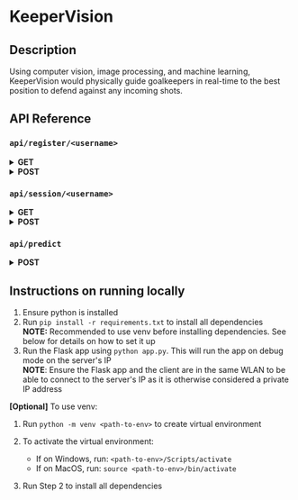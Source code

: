 # KeeperVision

## Description
Using computer vision, image processing, and machine learning, KeeperVision would physically guide goalkeepers in real-time to the best position to defend against any incoming shots.

## API Reference

### `api/register/<username>`

<details>   
<summary><b>GET</b></summary>
   <table>
      <tr>
         <th rowspan="3">Response</th>
         <th>OK</th>
         <th>Code</th>
         <th>Content</th>
      </tr>
      <tr>
         <td>✅</td>
         <td><code>200</code></td>
         <td>
            <pre lang="typescript">{"id": &lt;player_id&gt;}</pre>
         </td>
      </tr>
      <tr>
         <td>❌</td>
         <td><code>404</code></td>
         <td>
            <pre lang="typescript">{"message": "Player &lt;username&gt; does not exist."}</pre>
         </td>
      </tr>
   </table> 
</details>

<details>
<summary><b>POST</b></summary>
   <table>
      <tr>
         <th>Body</th>
         <td colspan='4'>
            <pre lang="typescript">{"email": &lt;email&gt;}</pre>
         </td>
      </tr>
      <tr>
         <th rowspan='4'>Response</th>
         <th>OK</th>
         <th>Code</th>
         <th>Content</th>
      </tr>
      <tr>
         <td>✅</td>
         <td><code>200</code></td>
         <td>
            <pre lang="typescript">{"id": &lt;player_id&gt;}</pre>
         </td>
      </tr>
      <tr>
         <td>❌</td>
         <td><code>400</code></td>
         <td>
            <pre lang="typescript">{"message": "&lt;some error message like duplicate key Integrity error&gt;"}</pre>
         </td>
      </tr>
   </table>
</details>

### `api/session/<username>`

<details>   
<summary><b>GET</b></summary>
   <table>
      <tr>
         <th rowspan='3'>Response</th>
         <th>OK</th>
         <th>Code</th>
         <th>Content</th>
      </tr>
      <tr>
         <td>✅</td>
         <td><code>200</code></td>
         <td>
            <pre lang="typescript">{"player_id": &lt;player_id&gt;, "session_stats": &lt;list of session_stats in desc order of session_end&gt;}</pre>
         </td>
      </tr>
      <tr>
         <td>❌</td>
         <td><code>404</code></td>
         <td>
            <pre lang="typescript">{"message": "Player &lt;username&gt; does not exist."}</pre>
         </td>
      </tr>
   </table> 
</details>

<details>
<summary><b>POST</b></summary>
   <table>
      <tr>
         <th>Body</th>
         <td colspan='4'>
            <pre lang="typescript">{"session_stats": &lt;session_stats JSON with all the fields&gt;}</pre>
         </td>
      </tr>
      <tr>
         <th rowspan='3'>Files</th>
         <th>File Name</th>
         <th colspan='4'>Description</th>
      </tr>
      <tr>
         <td><code>initial_image</code></td>
         <td colspan='4'>Image file containing goalkeeper's initial position before session starts</td>
      </tr>
      <tr>
         <td><code>final_image</code></td>
         <td colspan='4'>Image file containing goalkeeper's final position at the end of session</td>
      </tr>
      <tr>
         <th rowspan='4'>Response</th>
         <th>OK</th>
         <th>Code</th>
         <th>Content</th>
      </tr>
      <tr>
         <td>✅</td>
         <td><code>200</code></td>
         <td>
            <pre lang="typescript">{"id": &lt;session_id&gt;}</pre>
         </td>
      </tr>
      <tr>
         <td>❌</td>
         <td><code>400</code></td>
         <td>
            <pre lang="typescript">{"message": "&lt;some error message like duplicate key Integrity error&gt;"}</pre>
         </td>
      </tr>
      <tr>
         <td>❌</td>
         <td><code>404</code></td>
         <td>
            <pre lang="typescript">{"message": "Player &lt;username&gt; does not exist."}</pre>
         </td>
      </tr>
   </table>
</details>

### `api/predict`

<details>   
<summary><b>POST</b></summary>
   <table>
      <tr>
         <th rowspan='2'>Files</th>
         <th>File Name</th>
         <th colspan='2'>Description</th>
      </tr>
      <tr>
         <td><code>image</code></td>
         <td colspan='2'>Image file to be processed</td>
      </tr>
      <tr>
         <th rowspan='4'>Response</th>
         <th>OK</th>
         <th>Code</th>
         <th>Content</th>
      </tr>
      <tr>
         <td>✅</td>
         <td><code>200</code></td>
         <td>
            <pre lang="typescript">{"idx": &lt;idx corresponding to direction to move&gt;, "x": &lt;offset in x direction&gt;, "y": &lt;offset in y direction&gt;}</pre>
         </td>
      </tr>
   </table>
</details>

## Instructions on running locally

1. Ensure python is installed
2. Run `pip install -r requirements.txt` to install all dependencies<br />
   **NOTE:** Recommended to use venv before installing dependencies. See below for details on how to set it up
3. Run the Flask app using `python app.py`. This will run the app on debug mode on the server's IP<br />
   **NOTE**: Ensure the Flask app and the client are in the same WLAN to be able to connect to the server's IP as it is otherwise considered a private IP address

**[Optional]** To use venv:

1. Run `python -m venv <path-to-env>` to create virtual environment
2. To activate the virtual environment:

   - If on Windows, run: `<path-to-env>/Scripts/activate`
   - If on MacOS, run: `source <path-to-env>/bin/activate`

3. Run Step 2 to install all dependencies
